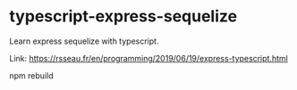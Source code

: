 # typescript-express-sequelize
Learn express sequelize with typescript.

Link: https://rsseau.fr/en/programming/2019/06/19/express-typescript.html <br />

npm rebuild